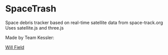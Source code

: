 # SpaceTrash
Space debris tracker based on real-time satellite data from space-track.org
Uses satellite.js and three.js


Made by Team Kessler:

[Will Field](http://www.willjfield.com/)

